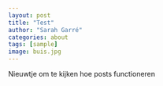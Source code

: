 ```yaml
---
layout: post
title: "Test"
author: "Sarah Garré"
categories: about
tags: [sample]
image: buis.jpg
---
```


Nieuwtje om te kijken hoe posts functioneren